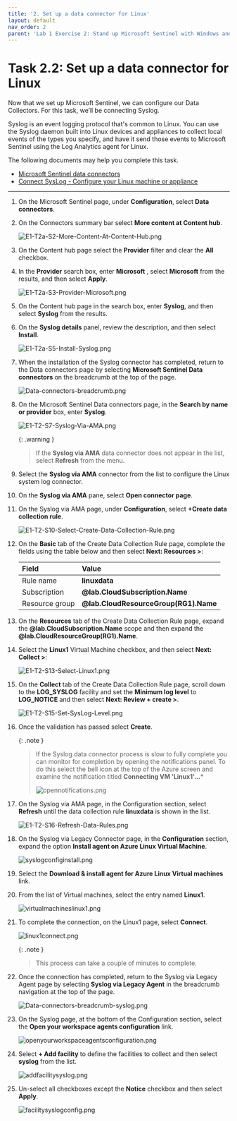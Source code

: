 ```yaml
---
title: '2. Set up a data connector for Linux'
layout: default
nav_order: 2
parent: 'Lab 1 Exercise 2: Stand up Microsoft Sentinel with Windows and Linux data connectors'
---
```


# Task 2.2: Set up a data connector for Linux

Now that we set up Microsoft Sentinel, we can configure our Data Collectors. For this task, we’ll be connecting Syslog. 

Syslog is an event logging protocol that's common to Linux. You can use the Syslog daemon built into Linux devices and appliances to collect local events of the types you specify, and have it send those events to Microsoft Sentinel using the Log Analytics agent for Linux.

The following documents may help you complete this task.

- [Microsoft Sentinel data connectors](https://learn.microsoft.com/azure/sentinel/connect-data-sources)  
- [Connect SysLog - Configure your Linux machine or appliance](https://learn.microsoft.com/en-us/azure/sentinel/connect-syslog#configure-your-linux-machine-or-appliance)

---

1. On the Microsoft Sentinel page, under **Configuration**, select **Data connectors**.

1. On the Connectors summary bar select **More content at Content hub**.

    ![E1-T2a-S2-More-Content-At-Content-Hub.png](../media/E1-T2a-S2-More-Content-At-Content-Hub.png)

1. On the Content hub page select the **Provider** filter and clear the **All** checkbox.  

1. In the **Provider** search box, enter **Microsoft** , select **Microsoft** from the results, and then select **Apply**.

    ![E1-T2a-S3-Provider-Microsoft.png](../media/E1-T2a-S3-Provider-Microsoft.png)

1. On the Content hub page in the search box, enter **Syslog**, and then select **Syslog** from the results.

1. On the **Syslog details** panel, review the description, and then select **Install**.

    ![E1-T2a-S5-Install-Syslog.png](../media/E1-T2a-S5-Install-Syslog.png)

1. When the installation of the Syslog connector has completed, return to the Data connectors page by selecting **Microsoft Sentinel Data connectors** on the breadcrumb at the top of the page.

    ![Data-connectors-breadcrumb.png](../media/Data-connectors-breadcrumb.png)

1. On the Microsoft Sentinel Data connectors page, in the **Search by name or provider** box, enter **Syslog**. 

    ![E1-T2-S7-Syslog-Via-AMA.png](../media/E1-T2-S7-Syslog-Via-AMA.png)

     {: .warning } 
     > If the **Syslog via AMA** data connector does not appear in the list, select **Refresh** from the menu.

1. Select the **Syslog via AMA** connector from the list to configure the Linux system log connector. 

1. On the **Syslog via AMA** pane, select **Open connector page**.

1. On the Syslog via AMA page, under **Configuration**, select **+Create data collection rule**.

    ![E1-T2-S10-Select-Create-Data-Collection-Rule.png](../media/E1-T2-S10-Select-Create-Data-Collection-Rule.png)

1. On the **Basic** tab of the Create Data Collection Rule page, complete the fields using the table below and then select **Next: Resources >**:

    | Field | Value |
    |:-----|:-----|
    | Rule name | **linuxdata** |
    | Subscription | **@lab.CloudSubscription.Name** |
    | Resource group | **@lab.CloudResourceGroup(RG1).Name** |

1. On the **Resources** tab of the Create Data Collection Rule page, expand the **@lab.CloudSubscription.Name** scope and then expand the **@lab.CloudResourceGroup(RG1).Name**.

1. Select the **Linux1** Virtual Machine checkbox, and then select **Next: Collect >**:

    ![E1-T2-S13-Select-Linux1.png](../media/E1-T2-S13-Select-Linux1.png)

1. On the **Collect** tab of the Create Data Collection Rule page, scroll down to the **LOG_SYSLOG** facility and set the **Minimum log level** to **LOG_NOTICE** and then select **Next: Review + create >**.

    ![E1-T2-S15-Set-SysLog-Level.png](../media/E1-T2-S15-Set-SysLog-Level.png)

1. Once the validation has passed select **Create**.

    {: .note }
    > If the Syslog data connector process is slow to fully complete you can monitor for completion by opening the notifications panel.  To do this select the bell icon at the top of the Azure screen and examine the notification titled **Connecting VM 'Linux1'...***
    >
    >![opennotifications.png](../media/opennotifications.png)

1. On the Syslog via AMA page, in the Configuration section, select **Refresh** until the data collection rule **linuxdata** is shown in the list.

    ![E1-T2-S16-Refresh-Data-Rules.png](../media/E1-T2-S16-Refresh-Data-Rules.png)
    
1. On the Syslog via Legacy Connector page, in the **Configuration** section, expand the option **Install agent on Azure Linux Virtual Machine**.

    ![syslogconfiginstall.png](../media/syslogconfiginstall.png)

1. Select the **Download & install agent for Azure Linux Virtual machines** link.

1. From the list of Virtual machines, select the entry named **Linux1**.

    ![virtualmachineslinux1.png](../media/virtualmachineslinux1.png)

1. To complete the connection, on the Linux1 page, select **Connect**.

    ![linux1connect.png](../media/linux1connect.png)

    {: .note }
    > This process can take a couple of minutes to complete.

1. Once the connection has completed, return to the Syslog via Legacy Agent page by selecting **Syslog via Legacy Agent** in the breadcrumb navigation at the top of the page.

    ![Data-connectors-breadcrumb-syslog.png](../media/Data-connectors-breadcrumb-syslog.png)

1. On the Syslog page, at the bottom of the Configuration section, select the **Open your workspace agents configuration** link.

    ![openyourworkspaceagentsconfiguration.png](../media/openyourworkspaceagentsconfiguration.png)

1. Select **+ Add facility** to define the facilities to collect and then select **syslog** from the list.

    ![addfacilitysyslog.png](../media/addfacilitysyslog.png)

1. Un-select all checkboxes except the **Notice** checkbox and then select **Apply**.

    ![facilitysyslogconfig.png](../media/facilitysyslogconfig.png)
